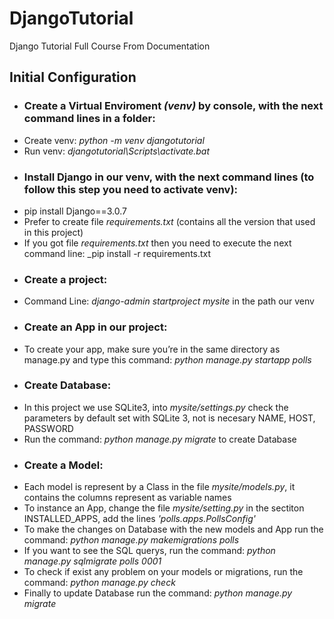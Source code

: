 # DjangoTutorial
Django Tutorial Full Course From Documentation
## Initial Configuration
* ### Create a Virtual Enviroment _(venv)_ by console, with the next command lines in a folder:
*  Create venv: _python -m venv djangotutorial_
*  Run venv: _djangotutorial\Scripts\activate.bat_
* ### Install Django in our venv, with the next command lines (to follow this step you need to activate venv):
*  pip install Django==3.0.7
*  Prefer to create file _requirements.txt_ (contains all the version that used in this project)
*  If you got file _requirements.txt_ then you need to execute the next command line: _pip install -r requirements.txt
* ### Create a project:
*  Command Line: _django-admin startproject mysite_ in the path our venv
* ### Create an App in our project:
*  To create your app, make sure you’re in the same directory as manage.py and type this command: _python manage.py startapp polls_
* ### Create Database:
*  In this project we use SQLite3, into _mysite/settings.py_ check the parameters by default set with SQLite 3, not is necesary NAME, HOST, PASSWORD
*  Run the command: _python manage.py migrate_ to create Database
* ### Create a Model:
*  Each model is represent by a Class in the file _mysite/models.py_, it contains the columns represent as variable names
*  To instance an App, change the file _mysite/setting.py_ in the sectiton INSTALLED_APPS, add the lines _'polls.apps.PollsConfig'_
*  To make the changes on Database with the new models and App run the command: _python manage.py makemigrations polls_
*  If you want to see the SQL querys, run the command: _python manage.py sqlmigrate polls 0001_
*  To check if exist any problem on your models or migrations, run the command: _python manage.py check_
*  Finally to update Database run the command: _python manage.py migrate_